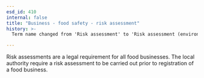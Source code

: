 ```yaml
---
esd_id: 410
internal: false
title: "Business - food safety - risk assessment"
history: >-
  Term name changed from 'Risk assessment' to 'Risk assessment (environmental health)' and scope notes added in version 2.02. Term name changed from 'Risk assessment (environmental health)' to 'Business - food safety - risk assessment' in version 3.00.

---
```


Risk assessments are a legal requirement for all food businesses.  The local authority require a risk assessment to be carried out prior to registration of a food business.

